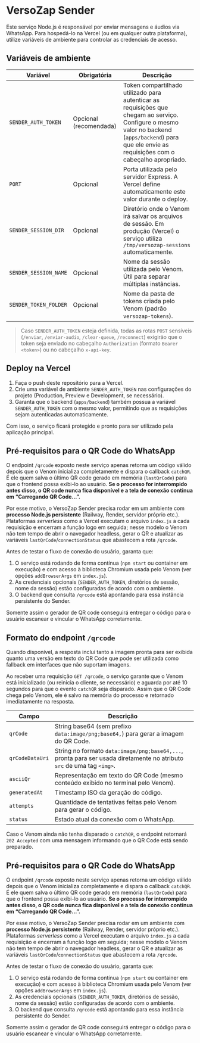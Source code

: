 # VersoZap Sender

Este serviço Node.js é responsável por enviar mensagens e áudios via WhatsApp. Para hospedá-lo na Vercel (ou em qualquer outra plataforma), utilize variáveis de ambiente para controlar as credenciais de acesso.

## Variáveis de ambiente

| Variável | Obrigatória | Descrição |
| --- | --- | --- |
| `SENDER_AUTH_TOKEN` | Opcional (recomendada) | Token compartilhado utilizado para autenticar as requisições que chegam ao serviço. Configure o mesmo valor no backend (`apps/backend`) para que ele envie as requisições com o cabeçalho apropriado. |
| `PORT` | Opcional | Porta utilizada pelo servidor Express. A Vercel define automaticamente este valor durante o deploy. |
| `SENDER_SESSION_DIR` | Opcional | Diretório onde o Venom irá salvar os arquivos de sessão. Em produção (Vercel) o serviço utiliza `/tmp/versozap-sessions` automaticamente. |
| `SENDER_SESSION_NAME` | Opcional | Nome da sessão utilizada pelo Venom. Útil para separar múltiplas instâncias. |
| `SENDER_TOKEN_FOLDER` | Opcional | Nome da pasta de tokens criada pelo Venom (padrão `versozap-tokens`). |

> Caso `SENDER_AUTH_TOKEN` esteja definida, todas as rotas `POST` sensíveis (`/enviar`, `/enviar-audio`, `/clear-queue`, `/reconnect`) exigirão que o token seja enviado no cabeçalho `Authorization` (formato `Bearer <token>`) ou no cabeçalho `x-api-key`.

## Deploy na Vercel

1. Faça o push deste repositório para a Vercel.
2. Crie uma variável de ambiente `SENDER_AUTH_TOKEN` nas configurações do projeto (Production, Preview e Development, se necessário).
3. Garanta que o backend (`apps/backend`) também possua a variável `SENDER_AUTH_TOKEN` com o mesmo valor, permitindo que as requisições sejam autenticadas automaticamente.

Com isso, o serviço ficará protegido e pronto para ser utilizado pela aplicação principal.

## Pré-requisitos para o QR Code do WhatsApp

O endpoint `/qrcode` exposto neste serviço apenas retorna um código válido depois que o Venom inicializa completamente e dispara o callback `catchQR`. É ele quem salva o último QR code gerado em memória (`lastQrCode`) para que o frontend possa exibi-lo ao usuário. **Se o processo for interrompido antes disso, o QR code nunca fica disponível e a tela de conexão continua em “Carregando QR Code…”.**

Por esse motivo, o VersoZap Sender precisa rodar em um ambiente com **processo Node.js persistente** (Railway, Render, servidor próprio etc.). Plataformas _serverless_ como a Vercel executam o arquivo `index.js` a cada requisição e encerram a função logo em seguida; nesse modelo o Venom não tem tempo de abrir o navegador headless, gerar o QR e atualizar as variáveis `lastQrCode`/`connectionStatus` que abastecem a rota `/qrcode`.

Antes de testar o fluxo de conexão do usuário, garanta que:

1. O serviço está rodando de forma contínua (`npm start` ou container em execução) e com acesso à biblioteca Chromium usada pelo Venom (ver opções `addBrowserArgs` em `index.js`).
2. As credenciais opcionais (`SENDER_AUTH_TOKEN`, diretórios de sessão, nome da sessão) estão configuradas de acordo com o ambiente.
3. O backend que consulta `/qrcode` está apontando para essa instância persistente do Sender.

Somente assim o gerador de QR code conseguirá entregar o código para o usuário escanear e vincular o WhatsApp corretamente.

## Formato do endpoint `/qrcode`

Quando disponível, a resposta inclui tanto a imagem pronta para ser exibida quanto uma versão em texto do QR Code que pode ser
utilizada como fallback em interfaces que não suportam imagens.

Ao receber uma requisição `GET /qrcode`, o serviço garante que o Venom está inicializado (ou reinicia o cliente, se necessário)
e aguarda por até 10 segundos para que o evento `catchQR` seja disparado. Assim que o QR Code chega pelo Venom, ele é salvo na
memória do processo e retornado imediatamente na resposta.

| Campo | Descrição |
| --- | --- |
| `qrCode` | String base64 (sem prefixo `data:image/png;base64,`) para gerar a imagem do QR Code. |
| `qrCodeDataUri` | String no formato `data:image/png;base64,...`, pronta para ser usada diretamente no atributo `src` de uma tag `<img>`. |
| `asciiQr` | Representação em texto do QR Code (mesmo conteúdo exibido no terminal pelo Venom). |
| `generatedAt` | Timestamp ISO da geração do código. |
| `attempts` | Quantidade de tentativas feitas pelo Venom para gerar o código. |
| `status` | Estado atual da conexão com o WhatsApp. |

Caso o Venom ainda não tenha disparado o `catchQR`, o endpoint retornará `202 Accepted` com uma mensagem informando que o QR Code
está sendo preparado.

## Pré-requisitos para o QR Code do WhatsApp

O endpoint `/qrcode` exposto neste serviço apenas retorna um código válido depois que o Venom inicializa completamente e dispara o callback `catchQR`. É ele quem salva o último QR code gerado em memória (`lastQrCode`) para que o frontend possa exibi-lo ao usuário. **Se o processo for interrompido antes disso, o QR code nunca fica disponível e a tela de conexão continua em “Carregando QR Code…”.**

Por esse motivo, o VersoZap Sender precisa rodar em um ambiente com **processo Node.js persistente** (Railway, Render, servidor próprio etc.). Plataformas _serverless_ como a Vercel executam o arquivo `index.js` a cada requisição e encerram a função logo em seguida; nesse modelo o Venom não tem tempo de abrir o navegador headless, gerar o QR e atualizar as variáveis `lastQrCode`/`connectionStatus` que abastecem a rota `/qrcode`.

Antes de testar o fluxo de conexão do usuário, garanta que:

1. O serviço está rodando de forma contínua (`npm start` ou container em execução) e com acesso à biblioteca Chromium usada pelo Venom (ver opções `addBrowserArgs` em `index.js`).
2. As credenciais opcionais (`SENDER_AUTH_TOKEN`, diretórios de sessão, nome da sessão) estão configuradas de acordo com o ambiente.
3. O backend que consulta `/qrcode` está apontando para essa instância persistente do Sender.

Somente assim o gerador de QR code conseguirá entregar o código para o usuário escanear e vincular o WhatsApp corretamente.